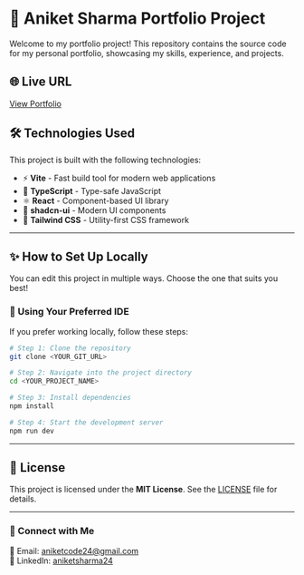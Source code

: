 # 🚀 Aniket Sharma Portfolio Project

Welcome to my portfolio project! This repository contains the source code for my personal portfolio, showcasing my skills, experience, and projects.

## 🌐 Live URL

[View Portfolio](https://aniketsharma24.netlify.app/)

## 🛠️ Technologies Used

This project is built with the following technologies:

- ⚡ **Vite** - Fast build tool for modern web applications
- 📜 **TypeScript** - Type-safe JavaScript
- ⚛️ **React** - Component-based UI library
- 🎨 **shadcn-ui** - Modern UI components
- 💨 **Tailwind CSS** - Utility-first CSS framework

---

## ✨ How to Set Up Locally

You can edit this project in multiple ways. Choose the one that suits you best!

### 🔹 Using Your Preferred IDE

If you prefer working locally, follow these steps:

```sh
# Step 1: Clone the repository
git clone <YOUR_GIT_URL>

# Step 2: Navigate into the project directory
cd <YOUR_PROJECT_NAME>

# Step 3: Install dependencies
npm install

# Step 4: Start the development server
npm run dev
```

---

## 📜 License

This project is licensed under the **MIT License**. See the [LICENSE](LICENSE) file for details.

---

### 🔗 Connect with Me

📧 Email: [aniketcode24@gmail.com](mailto:aniketcode24@gmail.com)  
💼 LinkedIn: [aniketsharma24](https://linkedin.com/in/aniketsharma24)
